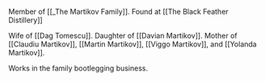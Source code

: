 Member of [[_The Martikov Family]]. Found at [[The Black Feather Distillery]]

Wife of [[Dag Tomescu]]. Daughter of [[Davian Martikov]]. Mother of [[Claudiu Martikov]], [[Martin Martikov]], [[Viggo Martikov]], and [[Yolanda Martikov]].

Works in the family bootlegging business.